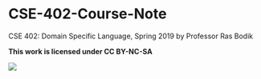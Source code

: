 # CSE-402-Course-Note
CSE 402: Domain Specific Language, Spring 2019 by Professor Ras Bodik

**This work is licensed under CC BY-NC-SA**

![](https://licensebuttons.net/l/by-nc-nd/3.0/88x31.png)

